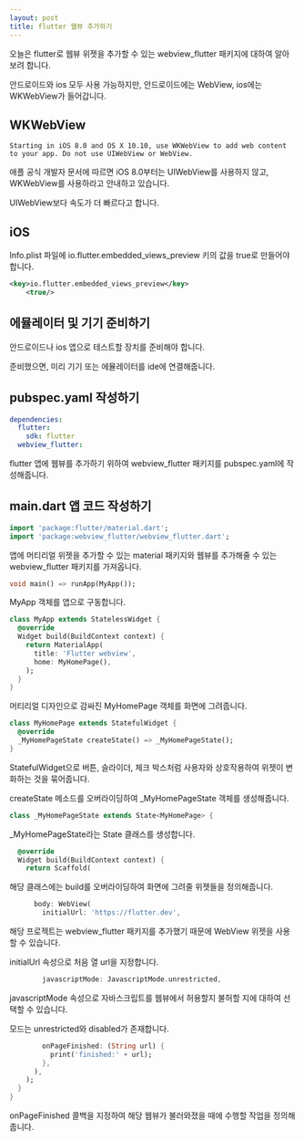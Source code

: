 ```yaml
---
layout: post
title: flutter 웹뷰 추가하기
---
```


오늘은 flutter로 웹뷰 위젯을 추가할 수 있는 webview_flutter 패키지에 대하여 알아보려 합니다.

안드로이드와 ios 모두 사용 가능하지만, 안드로이드에는 WebView, ios에는 WKWebView가 들어갑니다.

## WKWebView

```
Starting in iOS 8.0 and OS X 10.10, use WKWebView to add web content to your app. Do not use UIWebView or WebView.
```

애플 공식 개발자 문서에 따르면 iOS 8.0부터는 UIWebView를 사용하지 않고, WKWebView를 사용하라고 안내하고 있습니다.

UIWebView보다 속도가 더 빠르다고 합니다.

## iOS

Info.plist 파일에 io.flutter.embedded_views_preview 키의 값을 true로 만들어야 합니다.

```xml
<key>io.flutter.embedded_views_preview</key>
	<true/>
```

## 에뮬레이터 및 기기 준비하기

안드로이드나 ios 앱으로 테스트할 장치를 준비해야 합니다.

준비했으면, 미리 기기 또는 에뮬레이터를 ide에 연결해줍니다.

## pubspec.yaml 작성하기

```yaml
dependencies:
  flutter:
    sdk: flutter
  webview_flutter:
```

flutter 앱에 웹뷰를 추가하기 위하여 webview_flutter 패키지를 pubspec.yaml에 작성해줍니다.

## main.dart 앱 코드 작성하기

```dart
import 'package:flutter/material.dart';
import 'package:webview_flutter/webview_flutter.dart';
```

앱에 머티리얼 위젯을 추가할 수 있는 material 패키지와 웹뷰를 추가해줄 수 있는 webview_flutter 패키지를 가져옵니다.

```dart
void main() => runApp(MyApp());
```

MyApp 객체를 앱으로 구동합니다.

```dart
class MyApp extends StatelessWidget {
  @override
  Widget build(BuildContext context) {
    return MaterialApp(
      title: 'Flutter webview',
      home: MyHomePage(),
    );
  }
}
```

머티리얼 디자인으로 감싸진 MyHomePage 객체를 화면에 그려줍니다.

```dart
class MyHomePage extends StatefulWidget {
  @override
  _MyHomePageState createState() => _MyHomePageState();
}
```

StatefulWidget으로 버튼, 슬라이더, 체크 박스처럼 사용자와 상호작용하여 위젯이 변화하는 것을 묶어줍니다.

createState 메소드를 오버라이딩하여 \_MyHomePageState 객체를 생성해줍니다.

```dart
class _MyHomePageState extends State<MyHomePage> {
```

\_MyHomePageState라는 State 클래스를 생성합니다.

```dart
  @override
  Widget build(BuildContext context) {
    return Scaffold(
```

해당 클래스에는 build를 오버라이딩하여 화면에 그려줄 위젯들을 정의해줍니다.

```dart
      body: WebView(
        initialUrl: 'https://flutter.dev',
```

해당 프로젝트는 webview_flutter 패키지를 추가했기 때문에 WebView 위젯을 사용할 수 있습니다.

initialUrl 속성으로 처음 열 url을 지정합니다.

```dart
        javascriptMode: JavascriptMode.unrestricted,
```

javascriptMode 속성으로 자바스크립트를 웹뷰에서 허용할지 불허할 지에 대하여 선택할 수 있습니다.

모드는 unrestricted와 disabled가 존재합니다.

```dart
        onPageFinished: (String url) {
          print('finished:' + url);
        },
      ),
    );
  }
}
```

onPageFinished 콜백을 지정하여 해당 웹뷰가 불러와졌을 때에 수행할 작업을 정의해줍니다.
